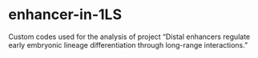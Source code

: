 # enhancer-in-1LS
Custom codes used for the analysis of project “Distal enhancers regulate early embryonic lineage differentiation through long-range interactions.”

